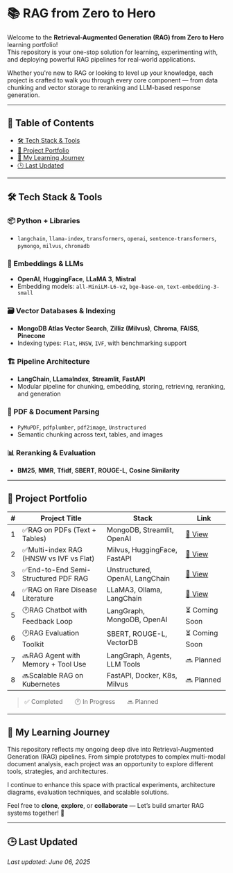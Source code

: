 # 📚 RAG from Zero to Hero

Welcome to the **Retrieval-Augmented Generation (RAG) from Zero to Hero** learning portfolio!  
This repository is your one-stop solution for learning, experimenting with, and deploying powerful RAG pipelines for real-world applications.

Whether you're new to RAG or looking to level up your knowledge, each project is crafted to walk you through every core component — from data chunking and vector storage to reranking and LLM-based response generation.

---

## 📑 Table of Contents

- [🛠️ Tech Stack & Tools](#️-tech-stack--tools)
- [🚀 Project Portfolio](#-project-portfolio)
- [📖 My Learning Journey](#-my-learning-journey)
- [🕒 Last Updated](#last-updated)

---

## 🛠️ Tech Stack & Tools

### 📦 Python + Libraries
- `langchain`, `llama-index`, `transformers`, `openai`, `sentence-transformers`, `pymongo`, `milvus`, `chromadb`

### 🧠 Embeddings & LLMs
- **OpenAI**, **HuggingFace**, **LLaMA 3**, **Mistral**
- Embedding models: `all-MiniLM-L6-v2`, `bge-base-en`, `text-embedding-3-small`

### 🗃️ Vector Databases & Indexing
- **MongoDB Atlas Vector Search**, **Zilliz (Milvus)**, **Chroma**, **FAISS**, **Pinecone**
- Indexing types: `Flat`, `HNSW`, `IVF`, with benchmarking support

### 🏗️ Pipeline Architecture
- **LangChain**, **LLamaIndex**, **Streamlit**, **FastAPI**
- Modular pipeline for chunking, embedding, storing, retrieving, reranking, and generation

### 📄 PDF & Document Parsing
- `PyMuPDF`, `pdfplumber`, `pdf2image`, `Unstructured`
- Semantic chunking across text, tables, and images

### 📊 Reranking & Evaluation
- **BM25**, **MMR**, **Tfidf**, **SBERT**, **ROUGE-L**, **Cosine Similarity**

---

## 🚀 Project Portfolio

| # | Project Title | Stack | Link |
|--|---------------|-------|------|
| 1 |✅RAG on PDFs (Text + Tables) | MongoDB, Streamlit, OpenAI | [🔗 View](https://github.com/Nahidzeinali-web/RAG_PDF_Analysis) |
| 2 |✅Multi-index RAG (HNSW vs IVF vs Flat) | Milvus, HuggingFace, FastAPI | [🔗 View](https://github.com/Nahidzeinali-web/RAG_Index_Benchmarking) |
| 3 |✅End-to-End Semi-Structured PDF RAG | Unstructured, OpenAI, LangChain | [🔗 View](https://github.com/Nahidzeinali-web/RAG_SemiStructured_PDF) |
| 4 |✅RAG on Rare Disease Literature | LLaMA3, Ollama, LangChain | [🔗 View](https://github.com/Nahidzeinali-web/RAG_Rare_Disease_AI_Agent) |
| 5 |🕐RAG Chatbot with Feedback Loop | LangGraph, MongoDB, OpenAI | ⏳ Coming Soon |
| 6 |🕐RAG Evaluation Toolkit | SBERT, ROUGE-L, VectorDB | ⏳ Coming Soon |
| 7 |🔜RAG Agent with Memory + Tool Use | LangGraph, Agents, LLM Tools | 🔜 Planned |
| 8 |🔜Scalable RAG on Kubernetes | FastAPI, Docker, K8s, Milvus | 🔜 Planned |

> ✅ Completed  🕐 In Progress  🔜 Planned

---

## 📖 My Learning Journey

This repository reflects my ongoing deep dive into Retrieval-Augmented Generation (RAG) pipelines. From simple prototypes to complex multi-modal document analysis, each project was an opportunity to explore different tools, strategies, and architectures.

I continue to enhance this space with practical experiments, architecture diagrams, evaluation techniques, and scalable solutions.

Feel free to **clone**, **explore**, or **collaborate** — Let’s build smarter RAG systems together! 🚀

---

## 🕒 Last Updated

_Last updated: June 06, 2025_

